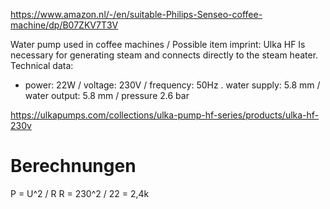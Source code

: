 https://www.amazon.nl/-/en/suitable-Philips-Senseo-coffee-machine/dp/B07ZKV7T3V

Water pump used in coffee machines / Possible item imprint: Ulka HF
Is necessary for generating steam and connects directly to the steam heater.
Technical data: 
- power: 22W / voltage: 230V / frequency: 50Hz 
. water supply: 5.8 mm / water output: 5.8 mm / pressure 2.6 bar


https://ulkapumps.com/collections/ulka-pump-hf-series/products/ulka-hf-230v

# Berechnungen
P = U^2 / R
R = 230^2 / 22 = 2,4k